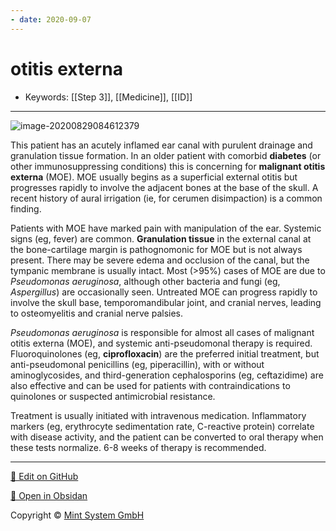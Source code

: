 ```yaml
---
- date: 2020-09-07
---
```


# otitis externa

- Keywords: [[Step 3]], [[Medicine]], [[ID]]
---

<!-- malignant otitis externa sx, dx, rx -->

![image-20200829084612379](https://photos.thisispiggy.com/file/wikiFiles/image-20200829084612379.png)

This patient has an acutely inflamed ear canal with purulent drainage and granulation tissue formation.  In an older patient with comorbid **diabetes** (or other immunosuppressing conditions) this is concerning for **malignant otitis externa** (MOE).  MOE usually begins as a superficial external otitis but progresses rapidly to involve the adjacent bones at the base of the skull.  A recent history of aural irrigation (ie, for cerumen disimpaction) is a common finding.

Patients with MOE have marked pain with manipulation of the ear.  Systemic signs (eg, fever) are common.  **Granulation tissue** in the external canal at the bone-cartilage margin is pathognomonic for MOE but is not always present.  There may be severe edema and occlusion of the canal, but the tympanic membrane is usually intact.  Most (>95%) cases of MOE are due to _Pseudomonas aeruginosa_, although other bacteria and fungi (eg, _Aspergillus_) are occasionally seen.  Untreated MOE can progress rapidly to involve the skull base, temporomandibular joint, and cranial nerves, leading to osteomyelitis and cranial nerve palsies.

_Pseudomonas aeruginosa_ is responsible for almost all cases of malignant otitis externa (MOE), and systemic anti-pseudomonal therapy is required.  Fluoroquinolones (eg, **ciprofloxacin**) are the preferred initial treatment, but anti-pseudomonal penicillins (eg, piperacillin), with or without aminoglycosides, and third-generation cephalosporins (eg, ceftazidime) are also effective and can be used for patients with contraindications to quinolones or suspected antimicrobial resistance.

Treatment is usually initiated with intravenous medication.  Inflammatory markers (eg, erythrocyte sedimentation rate, C-reactive protein) correlate with disease activity, and the patient can be converted to oral therapy when these tests normalize.  6-8 weeks of therapy is recommended.


<hr>

[📝 Edit on GitHub](https://github.com/Mint-System/Knowledge/blob/master/otitis%20externa.md)

[📂 Open in Obsidan](obsidian://open?vault=Knowledge%20Mint%20System&file=otitis%20externa.md ':target=_self')

<footer>Copyright © <a href="https://www.mint-system.ch/">Mint System GmbH</a></footer>